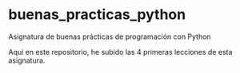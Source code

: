# buenas_practicas_python
Asignatura de buenas prácticas de programación con Python

Aqui en este repositorio, he subido las 4 primeras lecciones de esta asignatura.
